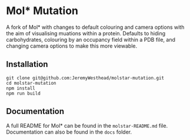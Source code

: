 # Mol* Mutation
A fork of Mol* with changes to default colouring and camera options with the aim of visualising muations within a protein.
Defaults to hiding carbohydrates, colouring by an occupancy field within a PDB file, and changing camera options to make this more viewable.

## Installation
```
git clone git@github.com:JeremyWesthead/molstar-mutation.git
cd molstar-mutation
npm install
npm run build
```

## Documentation
A full README for Mol* can be found in the `molstar-README.md` file.
Documentation can also be found in the `docs` folder.